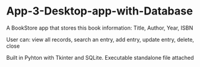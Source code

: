 # App-3-Desktop-app-with-Database

A BookStore app that stores this book information: Title, Author, Year, ISBN

User can: view all records, search an entry, add entry, update entry, delete, close

Built in Pyhton with Tkinter and SQLite. Executable standalone file attached
